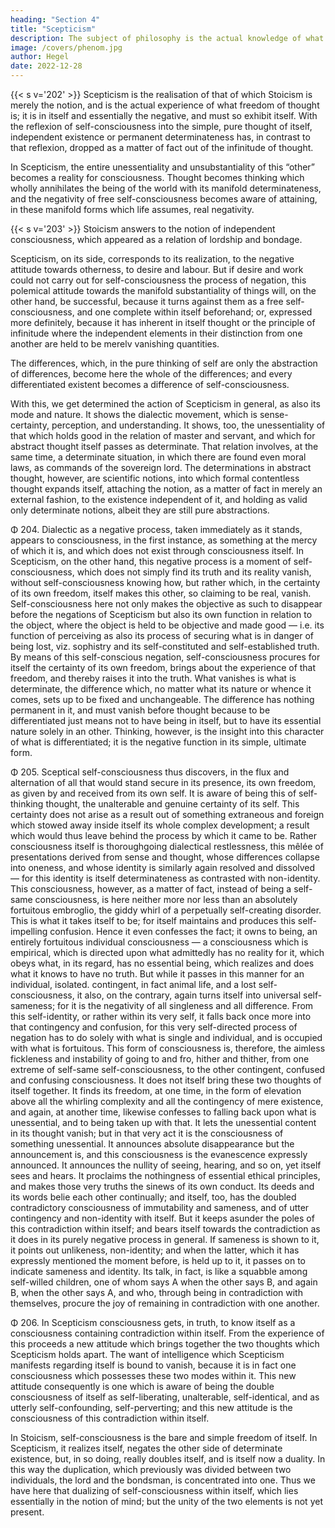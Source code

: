 ```yaml
---
heading: "Section 4"
title: "Scepticism"
description: The subject of philosophy is the actual knowledge of what truly is.
image: /covers/phenom.jpg
author: Hegel
date: 2022-12-28
---
```



{{< s v='202' >}} Scepticism is the realisation of that of which Stoicism is merely the notion, and is the actual experience of what freedom of thought is; it is in itself and essentially the negative, and must so exhibit itself. With the reflexion of self-consciousness into the simple, pure thought of itself, independent existence or permanent determinateness has, in contrast to that reflexion, dropped as a matter of fact out of the infinitude of thought. 

In Scepticism, the entire unessentiality and unsubstantiality of this “other” becomes a reality for consciousness. Thought becomes thinking which wholly annihilates the being of the world with its manifold determinateness, and the negativity of free self-consciousness becomes aware of attaining, in these manifold forms which life assumes, real negativity.

{{< s v='203' >}} Stoicism answers to the notion of independent consciousness, which appeared as a relation of lordship and bondage. 

Scepticism, on its side, corresponds to its realization, to the negative attitude towards otherness, to desire and labour. But if desire and work could not carry out for self-consciousness the process of negation, this polemical attitude towards the manifold substantiality of things will, on the other hand, be successful, because it turns against them as a free self-consciousness, and one complete within itself beforehand; or, expressed more definitely, because it has inherent in itself thought or the principle of infinitude where the independent elements in their distinction from one another are held to be merelv vanishing quantities. 

The differences, which, in the pure thinking of self are only the abstraction of differences, become here the whole of the differences; and every differentiated existent becomes a difference of self-consciousness.

With this, we get determined the action of Scepticism in general, as also its mode and nature. It shows the dialectic movement, which is sense-certainty, perception, and understanding. It shows, too, the unessentiality of that which holds good in the relation of master and servant, and which for abstract thought itself passes as determinate. That relation involves, at the same time, a determinate situation, in which there are found even moral laws, as commands of the sovereign lord. The determinations in abstract thought, however, are scientific notions, into which formal contentless thought expands itself, attaching the notion, as a matter of fact in merely an external fashion, to the existence independent of it, and holding as valid only determinate notions, albeit they are still pure abstractions.

Φ 204. Dialectic as a negative process, taken immediately as it stands, appears to consciousness, in the first instance, as something at the mercy of which it is, and which does not exist through consciousness itself. In Scepticism, on the other hand, this negative process is a moment of self-consciousness, which does not simply find its truth and its reality vanish, without self-consciousness knowing how, but rather which, in the certainty of its own freedom, itself makes this other, so claiming to be real, vanish. Self-consciousness here not only makes the objective as such to disappear before the negations of Scepticism but also its own function in relation to the object, where the object is held to be objective and made good — i.e. its function of perceiving as also its process of securing what is in danger of being lost, viz. sophistry and its self-constituted and self-established truth. By means of this self-conscious negation, self-consciousness procures for itself the certainty of its own freedom, brings about the experience of that freedom, and thereby raises it into the truth. What vanishes is what is determinate, the difference which, no matter what its nature or whence it comes, sets up to be fixed and unchangeable. The difference has nothing permanent in it, and must vanish before thought because to be differentiated just means not to have being in itself, but to have its essential nature solely in an other. Thinking, however, is the insight into this character of what is differentiated; it is the negative function in its simple, ultimate form.

Φ 205. Sceptical self-consciousness thus discovers, in the flux and alternation of all that would stand secure in its presence, its own freedom, as given by and received from its own self. It is aware of being this of self-thinking thought, the unalterable and genuine certainty of its self. This certainty does not arise as a result out of something extraneous and foreign which stowed away inside itself its whole complex development; a result which would thus leave behind the process by which it came to be. Rather consciousness itself is thoroughgoing dialectical restlessness, this mêlée of presentations derived from sense and thought, whose differences collapse into oneness, and whose identity is similarly again resolved and dissolved — for this identity is itself determinateness as contrasted with non-identity. This consciousness, however, as a matter of fact, instead of being a self-same consciousness, is here neither more nor less than an absolutely fortuitous embroglio, the giddy whirl of a perpetually self-creating disorder. This is what it takes itself to be; for itself maintains and produces this self-impelling confusion. Hence it even confesses the fact; it owns to being, an entirely fortuitous individual consciousness — a consciousness which is empirical, which is directed upon what admittedly has no reality for it, which obeys what, in its regard, has no essential being, which realizes and does what it knows to have no truth. But while it passes in this manner for an individual, isolated. contingent, in fact animal life, and a lost self-consciousness, it also, on the contrary, again turns itself into universal self-sameness; for it is the negativity of all singleness and all difference. From this self-identity, or rather within its very self, it falls back once more into that contingency and confusion, for this very self-directed process of negation has to do solely with what is single and individual, and is occupied with what is fortuitous. This form of consciousness is, therefore, the aimless fickleness and instability of going to and fro, hither and thither, from one extreme of self-same self-consciousness, to the other contingent, confused and confusing consciousness. It does not itself bring these two thoughts of itself together. It finds its freedom, at one time, in the form of elevation above all the whirling complexity and all the contingency of mere existence, and again, at another time, likewise confesses to falling back upon what is unessential, and to being taken up with that. It lets the unessential content in its thought vanish; but in that very act it is the consciousness of something unessential. It announces absolute disappearance but the announcement is, and this consciousness is the evanescence expressly announced. It announces the nullity of seeing, hearing, and so on, yet itself sees and hears. It proclaims the nothingness of essential ethical principles, and makes those very truths the sinews of its own conduct. Its deeds and its words belie each other continually; and itself, too, has the doubled contradictory consciousness of immutability and sameness, and of utter contingency and non-identity with itself. But it keeps asunder the poles of this contradiction within itself; and bears itself towards the contradiction as it does in its purely negative process in general. If sameness is shown to it, it points out unlikeness, non-identity; and when the latter, which it has expressly mentioned the moment before, is held up to it, it passes on to indicate sameness and identity. Its talk, in fact, is like a squabble among self-willed children, one of whom says A when the other says B, and again B, when the other says A, and who, through being in contradiction with themselves, procure the joy of remaining in contradiction with one another.

Φ 206. In Scepticism consciousness gets, in truth, to know itself as a consciousness containing contradiction within itself. From the experience of this proceeds a new attitude which brings together the two thoughts which Scepticism holds apart. The want of intelligence which Scepticism manifests regarding itself is bound to vanish, because it is in fact one consciousness which possesses these two modes within it. This new attitude consequently is one which is aware of being the double consciousness of itself as self-liberating, unalterable, self-identical, and as utterly self-confounding, self-perverting; and this new attitude is the consciousness of this contradiction within itself.

In Stoicism, self-consciousness is the bare and simple freedom of itself. In Scepticism, it realizes itself, negates the other side of determinate existence, but, in so doing, really doubles itself, and is itself now a duality. In this way the duplication, which previously was divided between two individuals, the lord and the bondsman, is concentrated into one. Thus we have here that dualizing of self-consciousness within itself, which lies essentially in the notion of mind; but the unity of the two elements is not yet present.

